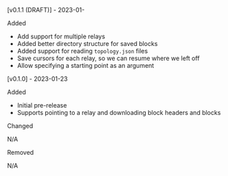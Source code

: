 [v0.1.1 (DRAFT)] - 2023-01-

Added
 - Add support for multiple relays
 - Added better directory structure for saved blocks
 - Added support for reading `topology.json` files
 - Save cursors for each relay, so we can resume where we left off
 - Allow specifying a starting point as an argument

[v0.1.0] - 2023-01-23

Added
 - Initial pre-release
 - Supports pointing to a relay and downloading block headers and blocks

Changed

N/A

Removed

N/A